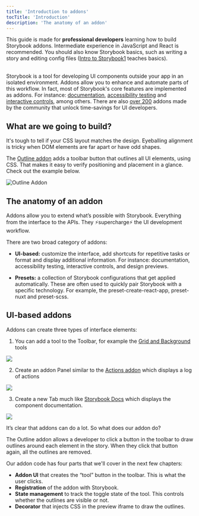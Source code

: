 ```yaml
---
title: 'Introduction to addons'
tocTitle: 'Introduction'
description: 'The anatomy of an addon'
---
```


<div class="aside">This guide is made for <b>professional developers</b> learning how to build Storybook addons. Intermediate experience in JavaScript and React is recommended. You should also know Storybook basics, such as writing a story and editing config files (<a href="/intro-to-storybook">Intro to Storybook1</a> teaches basics).
</div>

<br/>

Storybook is a tool for developing UI components outside your app in an isolated environment. Addons allow you to enhance and automate parts of this workflow. In fact, most of Storybook's core features are implemented as addons. For instance: [documentation](https://storybook.js.org/docs/react/writing-docs/introduction), [accessibility testing](https://storybook.js.org/addons/@storybook/addon-a11y) and [interactive controls](https://storybook.js.org/docs/react/essentials/controls), among others. There are also [over 200](https://storybook.js.org/addons) addons made by the community that unlock time-savings for UI developers.

## What are we going to build?

It's tough to tell if your CSS layout matches the design. Eyeballing alignment is tricky when DOM elements are far apart or have odd shapes.

The [Outline addon](https://storybook.js.org/addons/storybook-addon-outline) adds a toolbar button that outlines all UI elements, using CSS. That makes it easy to verify positioning and placement in a glance. Check out the example below.

![Outline Addon](../../images/outline-addon-hero.gif)

## The anatomy of an addon

Addons allow you to extend what’s possible with Storybook. Everything from the interface to the APIs. They ⚡supercharge⚡ the UI development workflow.

There are two broad category of addons:

- **UI-based:** customize the interface, add shortcuts for repetitive tasks or format and display additional information. For instance: documentation, accessibility testing, interactive controls, and design previews.

- **Presets:** a collection of Storybook configurations that get applied automatically. These are often used to quickly pair Storybook with a specific technology. For example, the preset-create-react-app, preset-nuxt and preset-scss.

## UI-based addons

Addons can create three types of interface elements:

1. You can add a tool to the Toolbar, for example the [Grid and Background](https://storybook.js.org/docs/react/essentials/backgrounds) tools

![](../../images/toolbar.png)

2. Create an addon Panel similar to the [Actions addon](https://storybook.js.org/docs/react/essentials/actions) which displays a log of actions

![](../../images/panel.png)

3. Create a new Tab much like [Storybook Docs](https://storybook.js.org/docs/react/writing-docs/introduction) which displays the component documentation.

![](../../images/tab.png)

It’s clear that addons can do a lot. So what does our addon do?

The Outline addon allows a developer to click a button in the toolbar to draw outlines around each element in the story. When they click that button again, all the outlines are removed.

Our addon code has four parts that we'll cover in the next few chapters:

- **Addon UI** that creates the “tool” button in the toolbar. This is what the user clicks.
- **Registration** of the addon with Storybook.
- **State management** to track the toggle state of the tool. This controls whether the outlines are visible or not.
- **Decorator** that injects CSS in the preview iframe to draw the outlines.
